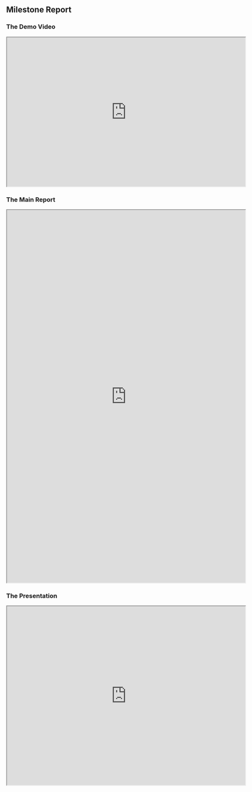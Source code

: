 ## Milestone Report

<head>
<style>
	.iframe_div {
		background:url(../images/loader.gif) center center no-repeat;
	}
</style>
</head>

### The Demo Video
<div class="iframe_div"><iframe src="https://drive.google.com/file/d/1YInP-B_s7MQDi8fbeLF9SdcVYu9kq20a/preview" width="640" height="400" allow="autoplay"></iframe></div>

### The Main Report
<div class="iframe_div"><iframe src="https://drive.google.com/file/d/1Q_YoM8MW1fJYFkMWP0TB4PBbvrPeEYvg/preview" width="640" height="1000" allow="autoplay"></iframe></div>


### The Presentation
<div class="iframe_div"><iframe src="https://docs.google.com/presentation/d/1OjoUBcsg9ln3Vxd3a08TCfK0Wz2voWtjMuQAXZXEoIA/preview" width="640" height="480"></iframe></div>

